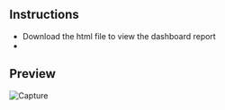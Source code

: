 ## Instructions
* Download the html file to view the dashboard report
* 

## Preview
![Capture](https://github.com/Anton-Ngan/Starbucks-Drink-Analysis/assets/126856263/7158df32-823f-4e37-98eb-161ec491acdb)
